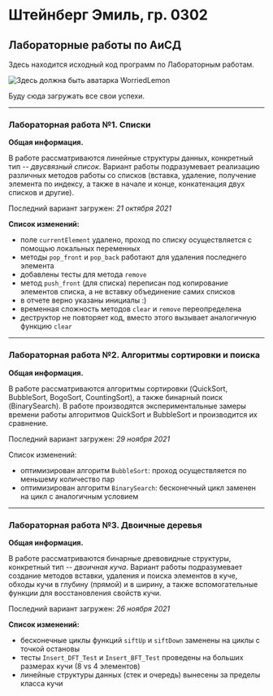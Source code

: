 # Штейнберг Эмиль, гр. 0302
## Лабораторные работы по АиСД
Здесь находится исходный код программ по Лабораторным работам.

![Здесь должна быть аватарка WorriedLemon](https://sun9-87.userapi.com/impf/c633322/v633322296/30485/wDS0sMGTcoA.jpg?size=200x200&quality=96&sign=7e1464153850c413074f750c9a807c17&type=album)

Буду сюда загружать все свои успехи.

------------------------------

### Лабораторная работа №1. Списки

**Общая информация.**

В работе рассматриваются линейные структуры данных, конкретный тип -- *двусвязный список*. Вариант работы подразумевает реализацию различных методов работы со списков (вставка, удаление, получение элемента по индексу, а также в начале и конце, конкатенация двух списков и другие).



Последний вариант загружен: *21 октября 2021*

**Список изменений:**
- поле `currentElement` удалено, проход по списку осуществляется с помощью локальных переменных
- методы `pop_front` и `pop_back` работают для удаления последнего элемента
- добавлены тесты для метода `remove`
- метод `push_front` (для списка) переписан под копирование элементов списка, а не вставку объединение самих списков
- в отчете верно указаны инициалы :)
- временная сложность методов `clear` и `remove` переопределена
- деструктор не повторяет код, вместо этого вызывает аналогичную функцию `clear`

------------------------------

### Лабораторная работа №2. Алгоритмы сортировки и поиска

**Общая информация.**

В работе рассматриваются алгоритмы сортировки (QuickSort, BubbleSort, BogoSort, CountingSort), а также бинарный поиск (BinarySearch). В работе производятся экспериментальные замеры времени работы алгоритмов QuickSort и BubbleSort и производится их сравнение.



Последний вариант загружен: *29 ноября 2021*

Список изменений:
- оптимизирован алгоритм `BubbleSort`: проход осуществляется по меньшему количество пар
- оптимизирован алгоритм `BinarySearch`: бесконечный цикл заменен на цикл с аналогичным условием

------------------------------

### Лабораторная работа №3. Двоичные деревья

**Общая информация.**

В работе рассматриваются бинарные древовидные структуры, конкретный тип -- *двоичная куча*. Вариант работы подразумевает создание методов вставки, удаления и поиска элементов в куче, обходы кучи в глубину (прямой) и в ширину, а также вспомогательные функции для восстановления свойств кучи.



Последний вариант загружен: *26 ноября 2021*

**Список изменений:**
- бесконечные циклы функций `siftUp` и `siftDown` заменены на циклы с точкой остановы
- тесты `Insert_DFT_Test` и `Insert_BFT_Test` проведены на больших размерах кучи (8 vs 4 элементов)
- линейные структуры данных (стек и очередь) вынесены за пределы класса кучи
